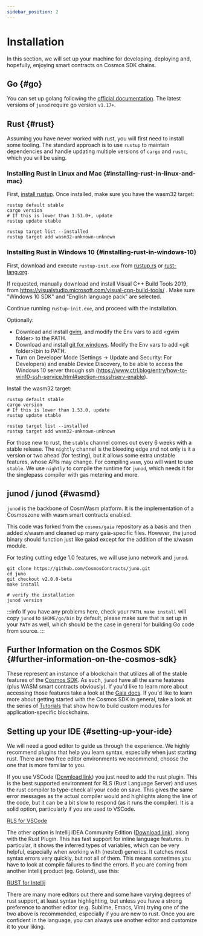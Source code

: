 ```yaml
---
sidebar_position: 2
---
```


# Installation

In this section, we will set up your machine for developing, deploying and, hopefully, enjoying smart contracts on
Cosmos SDK chains.

## Go {#go}

You can set up golang following the [official documentation](https://github.com/golang/go/wiki#working-with-go). The
latest versions of `junod` require go version `v1.17+`.

## Rust {#rust}

Assuming you have never worked with rust, you will first need to install some tooling. The standard approach is to
use `rustup` to maintain dependencies and handle updating multiple versions of
`cargo` and `rustc`, which you will be using.

### Installing Rust in Linux and Mac {#installing-rust-in-linux-and-mac}

First, [install rustup](https://rustup.rs/). Once installed, make sure you have the wasm32 target:

```shell
rustup default stable
cargo version
# If this is lower than 1.51.0+, update
rustup update stable

rustup target list --installed
rustup target add wasm32-unknown-unknown
```

### Installing Rust in Windows 10 {#installing-rust-in-windows-10}

First, download and execute `rustup-init.exe` from [rustup.rs](https://rustup.rs/)
or [rust-lang.org](https://www.rust-lang.org/tools/install).

If requested, manually download and install Visual C++ Build Tools 2019,
from https://visualstudio.microsoft.com/visual-cpp-build-tools/ . Make sure "Windows 10 SDK" and "English language pack"
are selected.

Continue running `rustup-init.exe`, and proceed with the installation.

Optionally:

- Download and install [gvim](https://www.vim.org/download.php#pc), and modify the Env vars to add \<gvim folder\> to
  the PATH.
- Download and install [git for windows](https://git-scm.com/download/win). Modify the Env vars to add \<git
  folder\>\bin to PATH.
- Turn on Developer Mode (Settings -> Update and Security: For Developers) and enable Device Discovery, to be able to
  access the Windows 10 server through
  ssh (https://www.ctrl.blog/entry/how-to-win10-ssh-service.html#section-mssshserv-enable).

Install the wasm32 target:

```shell
rustup default stable
cargo version
# If this is lower than 1.53.0, update
rustup update stable

rustup target list --installed
rustup target add wasm32-unknown-unknown
```

For those new to rust, the `stable` channel comes out every 6 weeks with a stable release. The `nightly` channel is the
bleeding edge and not only is it a version or two ahead (for testing), but it allows some extra unstable features, whose
APIs may change. For compiling `wasm`, you will want to use `stable`. We use `nightly` to compile the runtime
for `junod`, which needs it for the singlepass compiler with gas metering and more.

## junod / junod {#wasmd}

`junod` is the backbone of CosmWasm platform. It is the implementation of a Cosmoszone with wasm smart contracts
enabled.

This code was forked from the `cosmos/gaia` repository as a basis and then added x/wasm and cleaned up many
gaia-specific files. However, the junod binary should function just like gaiad except for the addition of the x/wasm
module.

For testing cutting edge 1.0 features, we will use juno network and `junod`.

```shell
git clone https://github.com/CosmosContracts/juno.git
cd juno
git checkout v2.0.0-beta
make install

# verify the installation
junod version
```

:::info
If you have any problems here, check your `PATH`. `make install` will copy `junod` to
`$HOME/go/bin` by default, please make sure that is set up in your `PATH` as well, which should be the case in general
for building Go code from source.
:::

## Further Information on the Cosmos SDK {#further-information-on-the-cosmos-sdk}

These represent an instance of a blockchain that utilizes all of the stable features of
the [Cosmos SDK](https://github.com/cosmos/cosmos-sdk). As such, `junod` have all the same features (plus WASM smart
contracts obviously). If you'd like to learn more about accessing those features take a look at
the [Gaia docs](https://github.com/cosmos/gaia/tree/main/docs/gaia-tutorials). If you'd like to learn more about getting
started with the Cosmos SDK in general, take a look at the series of [Tutorials](https://tutorials.cosmos.network/) that
show how to build custom modules for application-specific blockchains.

## Setting up your IDE {#setting-up-your-ide}

We will need a good editor to guide us through the experience. We highly recommend plugins that help you learn syntax,
especially when just starting rust. There are two free editor environments we recommend, choose the one that is more
familiar to you.

If you use VSCode ([Download link](https://code.visualstudio.com/download)) you just need to add the rust plugin. This
is the best supported environment for RLS (Rust Language Server) and uses the rust compiler to type-check all your code
on save. This gives the same error messages as the actual compiler would and highlights along the line of the code, but
it can be a bit slow to respond (as it runs the compiler). It is a solid option, particularly if you are used to VSCode.

[RLS for VSCode](https://marketplace.visualstudio.com/items?itemName=rust-lang.rust)

The other option is Intellij IDEA Community Edition ([Download link](https://www.jetbrains.com/idea/download/)), along
with the Rust Plugin. This has fast support for inline language features. In particular, it shows the inferred types of
variables, which can be very helpful, especially when working with (nested) generics. It catches most syntax errors very
quickly, but not all of them. This means sometimes you have to look at compile failures to find the errors. If you are
coming from another Intellij product (eg. Goland), use this:

[RUST for Intellij](https://intellij-rust.github.io/)

There are many more editors out there and some have varying degrees of rust support, at least syntax highlighting, but
unless you have a strong preference to another editor (e.g. Sublime, Emacs, Vim) trying one of the two above is
recommended, especially if you are new to rust. Once you are confident in the language, you can always use another
editor and customize it to your liking.

